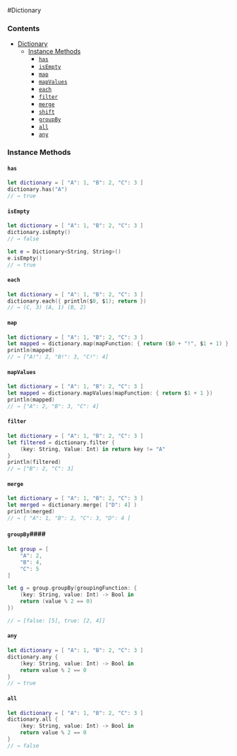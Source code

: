 #Dictionary
### Contents ###

- [Dictionary](#dictionary)
    - [Instance Methods](#instance-methods)
    	- [`has`](#has)
    	- [`isEmpty`](#isempty)
    	- [`map`](#map)
    	- [`mapValues`](#mapvalues)
    	- [`each`](#each)
    	- [`filter`](#filter)
    	- [`merge`](#merge)
    	- [`shift`](#shift) 
    	- [`groupBy`](#groupby) 
    	- [`all`](#all) 
    	- [`any`](#any) 
    	
### Instance Methods ###

#### `has` ####
```swift
let dictionary = [ "A": 1, "B": 2, "C": 3 ]
dictionary.has("A") 
// → true
```

#### `isEmpty` ####
```swift
let dictionary = [ "A": 1, "B": 2, "C": 3 ]
dictionary.isEmpty() 
// → false

let e = Dictionary<String, String>()
e.isEmpty() 
// → true
```

#### `each` ####
```swift
let dictionary = [ "A": 1, "B": 2, "C": 3 ]
dictionary.each({ println($0, $1); return }) 
// → (C, 3) (A, 1) (B, 2)
```

#### `map` ####
```swift
let dictionary = [ "A": 1, "B": 2, "C": 3 ]
let mapped = dictionary.map(mapFunction: { return ($0 + "!", $1 + 1) })
println(mapped) 
// → ["A!": 2, "B!": 3, "C!": 4]
```

#### `mapValues` ####
```swift
let dictionary = [ "A": 1, "B": 2, "C": 3 ]
let mapped = dictionary.mapValues(mapFunction: { return $1 + 1 })
println(mapped) 
// → ["A": 2, "B": 3, "C": 4]
```

#### `filter` ####
```swift
let dictionary = [ "A": 1, "B": 2, "C": 3 ]
let filtered = dictionary.filter {
    (key: String, Value: Int) in return key != "A"
}
println(filtered) 
// → ["B": 2, "C": 3]
```

#### `merge` ####
```swift
let dictionary = [ "A": 1, "B": 2, "C": 3 ]
let merged = dictionary.merge( ["D": 4] )
println(merged) 
// → [ "A": 1, "B": 2, "C": 3, "D": 4 ]
```

#### `groupBy`####

```swift
let group = [
    "A": 2,
    "B": 4,
    "C": 5
]

let g = group.groupBy(groupingFunction: {
    (key: String, value: Int) -> Bool in
    return (value % 2 == 0)
})

// → [false: [5], true: [2, 4]]
```

#### `any` ####
```swift
let dictionary = [ "A": 1, "B": 2, "C": 3 ]
dictionary.any {
    (key: String, value: Int) -> Bool in
    return value % 2 == 0
}
// → true
```

#### `all` ####
```swift
let dictionary = [ "A": 1, "B": 2, "C": 3 ]
dictionary.all {
    (key: String, value: Int) -> Bool in
    return value % 2 == 0
}
// → false
```

